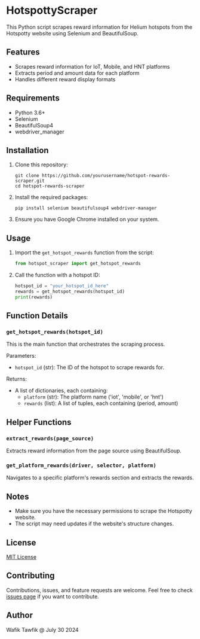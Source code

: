 # HotspottyScraper
This Python script scrapes reward information for Helium hotspots from the Hotspotty website using Selenium and BeautifulSoup.

## Features

- Scrapes reward information for IoT, Mobile, and HNT platforms
- Extracts period and amount data for each platform
- Handles different reward display formats

## Requirements

- Python 3.6+
- Selenium
- BeautifulSoup4
- webdriver_manager

## Installation

1. Clone this repository:
   ```
   git clone https://github.com/yourusername/hotspot-rewards-scraper.git
   cd hotspot-rewards-scraper
   ```

2. Install the required packages:
   ```
   pip install selenium beautifulsoup4 webdriver-manager
   ```

3. Ensure you have Google Chrome installed on your system.

## Usage

1. Import the `get_hotspot_rewards` function from the script:
   ```python
   from hotspot_scraper import get_hotspot_rewards
   ```

2. Call the function with a hotspot ID:
   ```python
   hotspot_id = "your_hotspot_id_here"
   rewards = get_hotspot_rewards(hotspot_id)
   print(rewards)
   ```

## Function Details

### `get_hotspot_rewards(hotspot_id)`

This is the main function that orchestrates the scraping process.

Parameters:
- `hotspot_id` (str): The ID of the hotspot to scrape rewards for.

Returns:
- A list of dictionaries, each containing:
  - `platform` (str): The platform name ('iot', 'mobile', or 'hnt')
  - `rewards` (list): A list of tuples, each containing (period, amount)

## Helper Functions

### `extract_rewards(page_source)`

Extracts reward information from the page source using BeautifulSoup.

### `get_platform_rewards(driver, selector, platform)`

Navigates to a specific platform's rewards section and extracts the rewards.

## Notes
- Make sure you have the necessary permissions to scrape the Hotspotty website.
- The script may need updates if the website's structure changes.

## License

[MIT License](https://opensource.org/licenses/MIT)

## Contributing

Contributions, issues, and feature requests are welcome. Feel free to check [issues page](https://github.com/yourusername/hotspot-rewards-scraper/issues) if you want to contribute.

## Author

Wafik Tawfik @ July 30 2024
